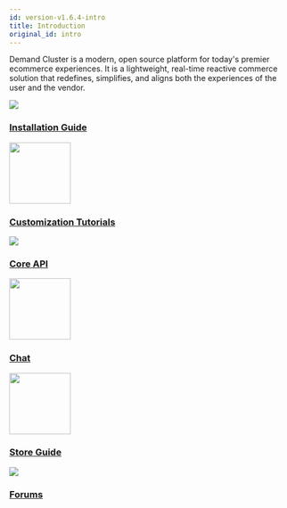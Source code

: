 ```yaml
---
id: version-v1.6.4-intro
title: Introduction
original_id: intro
---
```


Demand Cluster is a modern, open source platform for today's premier ecommerce experiences. It is a lightweight, real-time reactive commerce solution that redefines, simplifies, and aligns both the experiences of the user and the vendor.

<div class="content-blocks">
  <div class="content-block">
    <div class="section-promo">
      <a href="installation">
        <img class="center-block" src="https://cdn.rawgit.com/demandcluster/demand-cs/trunk/website/static/img/dedemand-erce-developer-guide.svg">
        <h3 class="accent-color text-center">Installation Guide</h3>
      </a>
    </div>
  </div>
  <div class="content-block">
    <div class="section-promo">
      <a href="plugin-intro-1">
        <img class="center-block" src="https://cdn.rawgit.com/demandcluster/demand-cs/trunk/website/static/img/dedemand-erce-store-guide.svg" height="110">
        <h3 class="accent-color text-center">Customization Tutorials</h3>
      </a>
    </div>
  </div>
  <div class="content-block">
    <div class="section-promo">
      <a href="http://api.docs.demandcluster.com/">
        <img class="center-block" src="https://cdn.rawgit.com/demandcluster/demand-cs/trunk/website/static/img/dedemand-erce-core-api-guide.svg">
        <h3 class="accent-color text-center">Core API</h3>
      </a>
    </div>
  </div>
  <div class="content-block">
    <div class="section-promo">
      <a href="http://gitter.im/demandcluster/">
        <img class="center-block" src="https://cdn.rawgit.com/demandcluster/demand-cs/trunk/website/static/img/dedemand-erce-chat.svg" height="110">
        <h3 class="accent-color text-center">Chat</h3>
      </a>
    </div>
  </div>
  <div class="content-block">
    <div class="section-promo">
      <a href="dashboard">
        <img class="center-block" src="https://cdn.rawgit.com/demandcluster/demand-cs/trunk/website/static/img/dedemand-erce-store-guide.svg" height="110">
        <h3 class="accent-color text-center">Store Guide</h3>
      </a>
    </div>
  </div>
  <div class="content-block">
    <div class="section-promo">
      <a href="https://forums.demandcluster.com/">
        <img class="center-block" src="https://cdn.rawgit.com/demandcluster/demand-cs/trunk/website/static/img/dedemand-erce-forums.svg">
        <h3 class="accent-color text-center">Forums</h3>
      </a>
    </div>
  </div>
</div>

